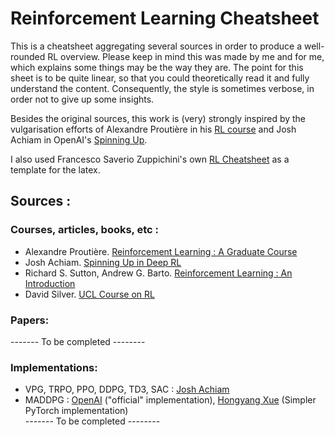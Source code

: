 # Reinforcement Learning Cheatsheet

This is a cheatsheet aggregating several sources in order to produce a well-rounded RL overview. Please keep in mind this was made by me and for me, which explains some things may be the way they are. 
The point for this sheet is to be quite linear, so that you could theoretically read it and fully understand the content. Consequently, the style is sometimes verbose, in order not to give up some insights. 

Besides the original sources, this work is (very) strongly inspired by the vulgarisation efforts of Alexandre Proutière in his [RL course](http://www.it.uu.se/research/systems_and_control/education/2017/relearn) and Josh Achiam in OpenAI's [Spinning Up](https://spinningup.openai.com/en/latest/).

I also used Francesco Saverio Zuppichini's own [RL Cheatsheet](https://github.com/FrancescoSaverioZuppichini/Reinforcement-Learning-Cheat-Sheet) as a template for the latex.


## Sources :

### Courses, articles, books, etc :

 - Alexandre Proutière. [Reinforcement Learning : A Graduate Course](http://www.it.uu.se/research/systems_and_control/education/2017/relearn)
 - Josh Achiam. [Spinning Up in Deep RL](https://spinningup.openai.com/en/latest/)
 - Richard S. Sutton, Andrew G. Barto. [Reinforcement Learning : An Introduction](https://web.stanford.edu/class/psych209/Readings/SuttonBartoIPRLBook2ndEd.pdf)
 - David Silver. [UCL Course on RL](http://www0.cs.ucl.ac.uk/staff/D.Silver/web/Teaching.html)


### Papers:
 ------- To be completed --------


### Implementations:
 - VPG, TRPO, PPO, DDPG, TD3, SAC : [Josh Achiam](https://spinningup.openai.com/en/latest/_modules/index.html)
 - MADDPG : [OpenAI](https://github.com/openai/maddpg/) ("official" implementation), [Hongyang Xue](https://github.com/xuehy/pytorch-maddpg) (Simpler PyTorch implementation)   
------- To be completed --------
